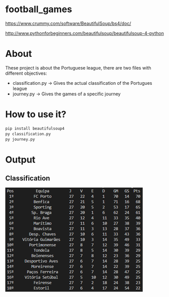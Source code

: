 # football_games

https://www.crummy.com/software/BeautifulSoup/bs4/doc/

http://www.pythonforbeginners.com/beautifulsoup/beautifulsoup-4-python

# About
  These project is about the Portuguese league, there are two files with different objectives:

  - classification.py -> Gives the actual classification of the Portugues league 
  - journey.py -> Gives the games of a specific journey 

# How to use it?

  ```python
  pip install beautifulsoup4
  py classification.py
  py journey.py
  ```  
# Output

  ## Classification
  ![classification](images/classification_output.PNG)
